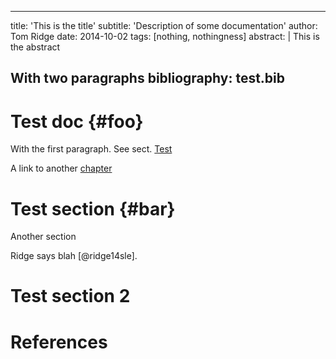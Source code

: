 
---
title: 'This is the title'
subtitle: 'Description of some documentation'
author: Tom Ridge
date: 2014-10-02
tags: [nothing, nothingness]
abstract: |
  This is the abstract
  
  With two paragraphs
bibliography: test.bib
---


# Test doc {#foo}

With the first paragraph. See sect. [Test](#bar)

A link to another [chapter](another_chapter.html)

# Test section {#bar}

Another section

Ridge says blah [@ridge14sle].

# Test section 2


# References
